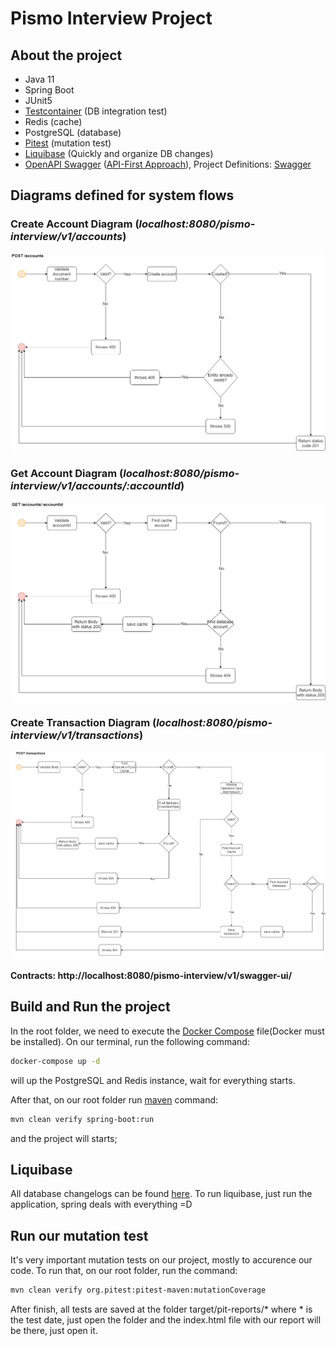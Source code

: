 # Pismo Interview Project

## About the project
* Java 11
* Spring Boot
* JUnit5
* [Testcontainer](https://www.testcontainers.org) (DB integration test)
* Redis (cache)
* PostgreSQL (database)
* [Pitest](https://pitest.org) (mutation test)
* [Liquibase](https://www.liquibase.org) (Quickly and organize DB changes)
* [OpenAPI Swagger](https://swagger.io/specification/) ([API-First Approach](https://swagger.io/resources/articles/adopting-an-api-first-approach/)), Project Definitions: [Swagger](https://github.com/viniciusmartinsds/pismo-interview-project/blob/main/src/main/resources/swagger.yml)


## Diagrams defined for system flows

### Create Account Diagram (*localhost:8080/pismo-interview/v1/accounts*)
![Create account diagram](/src/main/resources/diagrams/create_account.png)

### Get Account Diagram (*localhost:8080/pismo-interview/v1/accounts/:accountId*)
![Create account diagram](/src/main/resources/diagrams/get_account.png)

### Create Transaction Diagram (*localhost:8080/pismo-interview/v1/transactions*)
![Create account diagram](/src/main/resources/diagrams/create_transaction.png)

#### Contracts: http://localhost:8080/pismo-interview/v1/swagger-ui/

## Build and Run the project
In the root folder, we need to execute the [Docker Compose](https://github.com/viniciusmartinsds/pismo-interview-project/blob/main/docker-compose.yml) file(Docker must be installed).
On our terminal, run the following command: 
```bash
docker-compose up -d
```
will up the PostgreSQL and Redis instance, wait for everything starts.

After that, on our root folder run [maven](https://maven.apache.org) command:
```bash
mvn clean verify spring-boot:run
```
and the project will starts;

## Liquibase
All database changelogs can be found [here](https://github.com/viniciusmartinsds/pismo-interview-project/tree/main/src/main/resources/db/changelog).
To run liquibase, just run the application, spring deals with everything =D

## Run our mutation test
It's very important mutation tests on our project, mostly to accurence our code.
To run that, on our root folder, run the command: 
```bash
mvn clean verify org.pitest:pitest-maven:mutationCoverage
```
After finish, all tests are saved at the folder target/pit-reports/* where * is the test date, just open the folder and the index.html file with our report will be there, just open it.
